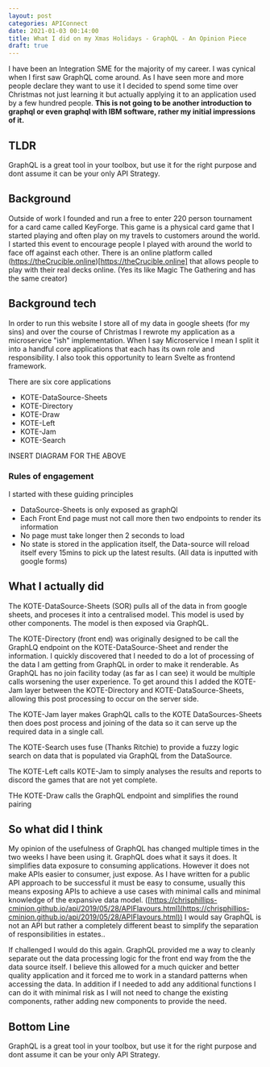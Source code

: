 ```yaml
---
layout: post
categories: APIConnect
date: 2021-01-03 00:14:00
title: What I did on my Xmas Holidays - GraphQL - An Opinion Piece
draft: true
---
```


I have been an Integration SME for the majority of my career. I was cynical when I first saw GraphQL come around. As I have seen more and more people declare they want to use it I decided to spend some time over Christmas not just learning it but actually applying it to an application used by a few hundred people. **This is not going to be another introduction to graphql or even graphql with IBM software, rather my initial impressions of it.**

<!--more-->

## TLDR
GraphQL is a great tool in your toolbox, but use it for the right purpose and dont assume it can be your only API Strategy.

## Background
Outside of work I founded and run a free to enter 220 person tournament for a card came called KeyForge. This game is a physical card game that I started playing and often play on my travels to customers around the world. I started this event to encourage people I played with around the world to face off against each other. There is an online platform called (https://theCrucible.online)[https://theCrucible.online] that allows people to play with their real decks online. (Yes its like Magic The Gathering and has the same creator)

## Background tech
In order to run this website I store all of my data in google sheets (for my sins) and over the course of Christmas I rewrote my application as a microservice "ish"  implementation. When I say Microservice I mean I split it into a handful core applications that each has its own role and responsibility.   I also took this opportunity to learn Svelte as frontend framework.

There are six core applications
* KOTE-DataSource-Sheets
* KOTE-Directory
* KOTE-Draw
* KOTE-Left
* KOTE-Jam
* KOTE-Search

INSERT DIAGRAM FOR THE ABOVE

### Rules of engagement
I started with these guiding principles
* DataSource-Sheets is  only exposed as graphQl
* Each Front End page must not call more then two endpoints to render its information
* No page must take longer then 2 seconds to load
* No state is stored in the application itself, the Data-source will reload itself every 15mins to pick up the latest results. (All data is inputted with google forms)


## What I actually did

The KOTE-DataSource-Sheets (SOR) pulls all of the data in from google sheets, and proceses it into a centralised model. This model is used by other components. The model is then exposed via GraphQL.

The KOTE-Directory (front end) was originally designed to be call the GraphLQ endpoint on the KOTE-DataSource-Sheet and render the information.  I quickly discovered that I needed to do a lot of processing of the data I am getting from GraphQL in order to make it renderable.  As GraphQL has no join facility today (as far as I can see) it would be multiple calls worsening the user experience. To get around this I added the KOTE-Jam layer between the KOTE-Directory and KOTE-DataSource-Sheets, allowing this post processing to occur on the server side.

The KOTE-Jam layer makes GraphQL calls to the KOTE DataSources-Sheets then does post process and joining of the data so it can serve up  the required data in a single call.  

The KOTE-Search uses fuse (Thanks Ritchie) to provide a fuzzy logic search on data that is populated via GraphQL from the DataSource.

The KOTE-Left calls KOTE-Jam to simply analyses the results and reports to discord the games that are not yet complete.

THe KOTE-Draw calls the GraphQL endpoint and simplifies the round pairing


## So what did I think
My opinion of the usefulness of GraphQL has changed multiple times in the two weeks I have been using it. GraphQL does what it says it does. It simplifies data exposure to consuming applications. However it does not make APIs easier to consumer, just expose. As I have written for a public API approach to be successful it must be easy to consume, usually this means exposing APIs to achieve a use cases with minimal calls and minimal knowledge of the expansive data model. ([https://chrisphillips-cminion.github.io/api/2019/05/28/APIFlavours.html](https://chrisphillips-cminion.github.io/api/2019/05/28/APIFlavours.html)) I would say GraphQL is not an API but rather a completely different beast to simplify the separation of responsibilities in estates..

If challenged I would do this again. GraphQL provided me a way to cleanly separate out the data processing logic for the front end way from the the data source itself. I believe this allowed for a much quicker and better quality application and it  forced me to work in a standard patterns when accessing the data.  In addition if I needed to add any additional functions  I can do it with minimal risk as I will not need to change the existing components, rather adding new components to provide the need.

## Bottom Line
GraphQL is a great tool in your toolbox, but use it for the right purpose and dont assume it can be your only API Strategy.
